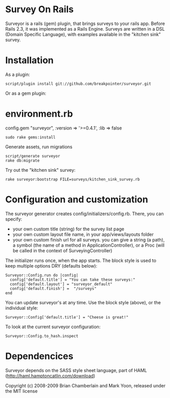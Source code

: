 # Survey On Rails

Surveyor is a rails (gem) plugin, that brings surveys to your rails app. Before Rails 2.3, it was implemented as a Rails Engine. Surveys are written in a DSL (Domain Specific Language), with examples available in the "kitchen sink" survey.

# Installation

As a plugin:

    script/plugin install git://github.com/breakpointer/surveyor.git

Or as a gem plugin:
  
  # environment.rb
  config.gem "surveyor", :version => '>=0.4.1', :lib => false
  
    sudo rake gems:install

Generate assets, run migrations
    
    script/generate surveyor
    rake db:migrate

Try out the "kitchen sink" survey:

    rake surveyor:bootstrap FILE=surveys/kitchen_sink_survey.rb

# Configuration and customization

The surveyor generator creates config/initializers/config.rb. There, you can specify:

- your own custom title (string) for the survey list page
- your own custom layout file name, in your app/views/layouts folder
- your own custom finish url for all surveys. you can give a string (a path), a symbol (the name of a method in ApplicationController), or a Proc (will be called in the context of SurveyingController)

The initializer runs once, when the app starts. The block style is used to keep multiple options DRY (defaults below):

    Surveyor::Config.run do |config|
      config['default.title'] = "You can take these surveys:"
      config['default.layout'] = "surveyor_default"
      config['default.finish'] =  "/surveys"
    end
    
You can update surveyor's at any time. Use the block style (above), or the individual style:

    Surveyor::Config['default.title'] = "Cheese is great!"

To look at the current surveyor configuration:
    
    Surveyor::Config.to_hash.inspect

# Dependencices

Surveyor depends on the SASS style sheet language, part of HAML (http://haml.hamptoncatlin.com/download)

Copyright (c) 2008-2009 Brian Chamberlain and Mark Yoon, released under the MIT license
